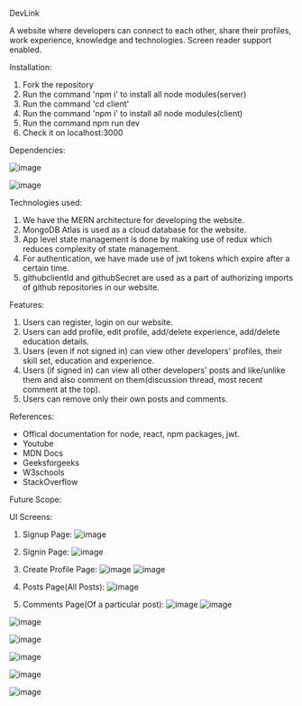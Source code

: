 DevLink

A website where developers can connect to each other, share their profiles, work experience, knowledge and technologies.
Screen reader support enabled.

Installation:

1. Fork the repository
2. Run the command 'npm i' to install all node modules(server)
3. Run the command 'cd client'
4. Run the command 'npm i' to install all node modules(client)
5. Run the command npm run dev
6. Check it on localhost:3000

Dependencies:

![image](https://user-images.githubusercontent.com/59798672/146941895-2cde657e-e4a4-41eb-b589-70f7124d0cff.png)

![image](https://user-images.githubusercontent.com/59798672/146942036-a6618db6-df7e-4a6f-90c8-ddbb74a121ff.png)

Technologies used:

1. We have the MERN architecture for developing the website.
2. MongoDB Atlas is used as a cloud database for the website.
3. App level state management is done by making use of redux which reduces complexity of state management.
4. For authentication, we have made use of jwt tokens which expire after a certain time.
5. githubclientId and githubSecret are used as a part of authorizing imports of github repositories in our website.

Features:

1. Users can register, login on our website.
2. Users can add profile, edit profile, add/delete experience, add/delete education details. 
3. Users (even if not signed in) can view other developers' profiles, their skill set, education and experience.
4. Users (if signed in) can view all other developers' posts and like/unlike them and also comment on them(discussion thread, most recent comment at the top).
5. Users can remove only their own posts and comments.

References:

* Offical documentation for node, react, npm packages, jwt.
* Youtube
* MDN Docs
* Geeksforgeeks
* W3schools
* StackOverflow

Future Scope:

UI Screens:

1. Signup Page:
![image](https://user-images.githubusercontent.com/59798672/146943766-db6ae521-394f-41ad-b7dc-a2495644494c.png)

2. Signin Page:
![image](https://user-images.githubusercontent.com/59798672/146943846-e03a3c2b-d4ff-4f14-b403-e6ef473757e6.png)

3. Create Profile Page:
![image](https://user-images.githubusercontent.com/59798672/146945864-110afc17-2d85-4f44-8ccd-53319a54b417.png)
![image](https://user-images.githubusercontent.com/59798672/146945900-16758cbd-c5c1-404c-8d64-d48e9b3e1518.png)

4. Posts Page(All Posts):
![image](https://user-images.githubusercontent.com/59798672/146945980-bf2e0666-e1c7-4938-84a7-287be150e178.png)

5. Comments Page(Of a particular post):
![image](https://user-images.githubusercontent.com/59798672/146946016-05f10c21-fae5-4e8b-a299-8f00e0798a5f.png)
![image](https://user-images.githubusercontent.com/59798672/146946082-e62b3b08-2db6-41d2-a344-bb94476a5e73.png)

![image](https://user-images.githubusercontent.com/59798672/146946109-7fd87e92-05a9-4076-a78c-f216bd04ad56.png)

![image](https://user-images.githubusercontent.com/59798672/146946379-b0f15bf7-7803-42ca-9e96-d0b607d8dba6.png)

![image](https://user-images.githubusercontent.com/59798672/146946423-b8bd11ea-8bb5-4fea-925e-ca24a8c67537.png)

![image](https://user-images.githubusercontent.com/59798672/146946865-cd9d80fb-9759-4720-901f-bc4cef2181c4.png)

![image](https://user-images.githubusercontent.com/59798672/146946894-f8a509b9-9458-4797-abc4-86168f6d5bf1.png)





